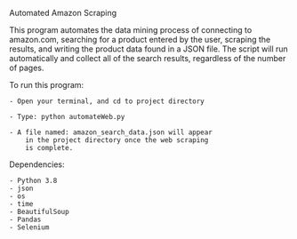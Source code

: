 Automated Amazon Scraping

This program automates the data mining process of connecting 
to amazon.com, searching for a product entered by the user,
scraping the results, and writing the product data found in
a JSON file. The script will run automatically and collect all
of the search results, regardless of the number of pages.

To run this program:

    - Open your terminal, and cd to project directory

    - Type: python automateWeb.py

    - A file named: amazon_search_data.json will appear
        in the project directory once the web scraping
        is complete.

Dependencies:

    - Python 3.8
    - json
    - os
    - time
    - BeautifulSoup
    - Pandas
    - Selenium
    